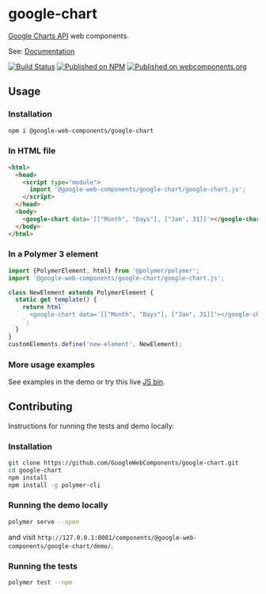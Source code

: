 # google-chart

[Google Charts API](https://developers.google.com/chart/) web components.

See: [Documentation](https://www.webcomponents.org/element/@google-web-components/google-chart)

[![Build Status](https://travis-ci.org/GoogleWebComponents/google-chart.svg?branch=master)](https://travis-ci.org/GoogleWebComponents/google-chart) [![Published on NPM](https://img.shields.io/npm/v/@google-web-components/google-chart.svg)](https://www.npmjs.com/package/@google-web-components/google-chart) [![Published on webcomponents.org](https://img.shields.io/badge/webcomponents.org-published-blue.svg)](https://www.webcomponents.org/element/@google-web-components/google-chart)

## Usage

### Installation

```sh
npm i @google-web-components/google-chart
```

### In HTML file

```html
<html>
  <head>
    <script type="module">
      import '@google-web-components/google-chart/google-chart.js';
    </script>
  </head>
  <body>
    <google-chart data='[["Month", "Days"], ["Jan", 31]]'></google-chart>
  </body>
</html>
```

### In a Polymer 3 element

```js
import {PolymerElement, html} from '@polymer/polymer';
import '@google-web-components/google-chart/google-chart.js';

class NewElement extends PolymerElement {
  static get template() {
    return html`
      <google-chart data='[["Month", "Days"], ["Jan", 31]]'></google-chart>
    `;
  }
}
customElements.define('new-element', NewElement);
```

### More usage examples

See examples in the demo or try this live [JS bin](https://jsbin.com/taximobici/edit?html,output).

## Contributing

Instructions for running the tests and demo locally:

### Installation
```sh
git clone https://github.com/GoogleWebComponents/google-chart.git
cd google-chart
npm install
npm install -g polymer-cli
```

### Running the demo locally
```sh
polymer serve --open
```
and visit `http://127.0.0.1:8081/components/@google-web-components/google-chart/demo/`.

### Running the tests
```sh
polymer test --npm
```